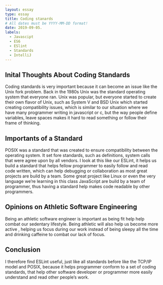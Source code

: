 ```yaml
---
layout: essay
type: essay
title: Coding stanards
# All dates must be YYYY-MM-DD format!
date: 2019-09-05.
labels:
  - Javascipt
  - ES6
  - ESlint
  - Standards
  - IntelliJ
---
```


## Inital Thoughts About Coding Standards

Coding standards is very important because it can become an issue like the Unix fork problem. Back in the 1980s Unix was the standard operating system that everyone ran. Unix was popular, but everyone started to create their own flavor of Unix, such as System V and BSD Unix which started creating compatibility issues, which is similar to our situation where we have many programmer writing in javascript or c, but the way people define variables, leave spaces makes it hard to read something or follow their frame of thinking.

## Importants of a Standard

POSIX was a standard that was created to ensure compatibility between the operating system. It set fore standards, such as definitions, system calls that were agree upon by all vendors. I look at this like our ESLint, it helps us build a standard that helps fellow programmer to easily follow and read code written, which can help debugging or collaboration as most great projects are build by a team. Some great project like Linux or even the very language we’re learning in this class JavaScript are build by a team of programmer, thus having a standard help makes code readable by other programmers.

## Opinions on Athletic Software Engineering

Being an athletic software engineer is important as being fit help help combat our sedentary lifestyle. Being athletic will also help us become more active , helping us focus during our work instead of being sleepy all the time and drinking caffeine to combat our lack of focus.

## Conclusion

I therefore find ESLint useful, just like all standards before like the TCP/IP model and POSIX, because it helps programmer conform to a set of coding standards, that help other software developer or programmer more easily understand and read other people’s work.
